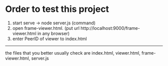 # Order to test this project
1. start serve -> node server.js (command)
2. open frame-viewer.html. (put url http://localhost:9000/frame-viewer.html in any browser)
3. enter PeerID of viewer to index.html

---
the files that you better usually check are index.html, viewer.html, frame-viewer.html, server.js





